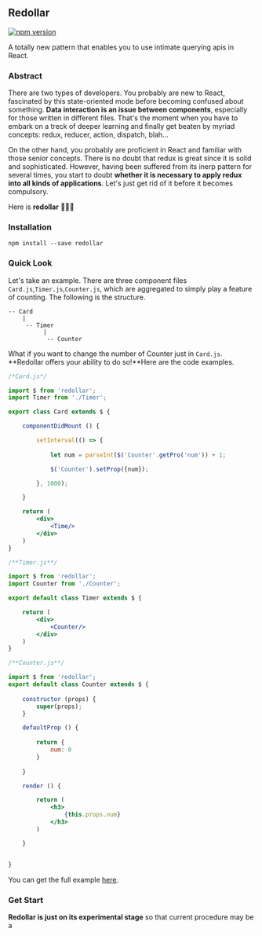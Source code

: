 ## Redollar
[![npm version](https://img.shields.io/npm/v/redollar.svg?style=flat-square)](https://www.npmjs.com/package/redollar)

A totally new pattern that enables you to use intimate querying apis in React.

### Abstract
There are two types of developers. You probably are new to React, fascinated by this state-oriented mode before becoming confused about something. **Data interaction is an issue between components**, especially for those written in different files. That's the moment when you have to embark on a treck of deeper learning and finally get beaten by myriad concepts: redux, reducer, action, dispatch, blah...

On the other hand, you probably are proficient in React and familiar with those senior concepts. There is no doubt that redux is great since it is solid and sophisticated. However, having been suffered from its inerp pattern for several times, you start to doubt **whether it is necessary to apply redux into all kinds of applications**. Let's just get rid of it before it becomes compulsory.

Here is **redollar** 👏👏👏

### Installation
```
npm install --save redollar
```

### Quick Look
Let's take an example. There are three component files ```Card.js```,```Timer.js```,```Counter.js```, which are aggregated to simply play a feature of counting. The following is the structure.
```
-- Card
    |
     -- Timer
          |
           -- Counter
```
What if you want to change the number of Counter just in ```Card.js```. **Redollar offers your ability to do so!**Here are the code examples.
```jsx
/*Card.js*/

import $ from 'redollar';
import Timer from './Timer';

export class Card extends $ {

    componentDidMount () {

        setInterval(() => {
            
            let num = parseInt($('Counter'.getPro('num')) + 1;

            $('Counter').setProp({num});

        }, 1000);

    }

    return (
        <div>
            <Time/>
        </div>
    )
}

```

```jsx
/**Timer.js**/

import $ from 'redollar';
import Counter from './Counter';

export default class Timer extends $ {

    return (
        <div>
            <Counter/>
        </div>
    )
}
```

```jsx
/**Counter.js**/

import $ from 'redollar';
export default class Counter extends $ {
    
    constructor (props) {
        super(props);
    }

    defaultProp () {
        
        return {
            num: 0
        }
    
    }

    render () {

        return (
            <h3>
                {this.props.num}
            </h3>
        )

    }


}
```
You can get the full example [here](https://github.com/captainwz/redollar/tree/master/example/src).

### Get Start
**Redollar is just on its experimental stage** so that current procedure may be a 






